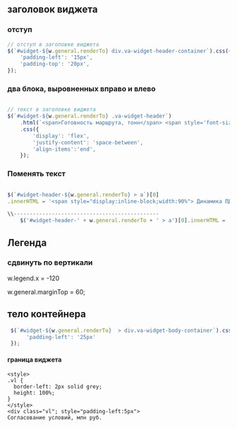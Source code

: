 ## заголовок виджета

### отступ 
```javascript
// отступ в заголовке виджета
$(`#widget-${w.general.renderTo} div.va-widget-header-container`).css({
    'padding-left': '15px',
    'padding-top': '20px',
});
```
### два блока, выровненных вправо и влево
```javascript

// текст в заголовке виджета
$(`#widget-${w.general.renderTo} .va-widget-header`)
    .html(`<span>Готовность маршрута, тонн</span> <span style='font-size:80%; color:coral'>Отправление маршрута: 05.10.2023</span>`)
    .css({
        'display': 'flex',
        'justify-content': 'space-between',
        'align-items':'end',
    });
```

### Поменять текст
```javascript

$(`#widget-header-${w.general.renderTo} > a`)[0]
.innerHTML = '<span style="display:inline-block;width:90%"> Динамика ПДЗ </span> <span style="font-weight:normal"> млн руб.</span>';

\\----------------------------------------------
    $('#widget-header-' + w.general.renderTo + ' > a')[0].innerHTML = 'Попали в ТОП-113 <span style="color:#4CAF50; font-size:120%; vertical-align:bottom;">' + var + '</span>';

```
## Легенда
### сдвинуть по вертикали

w.legend.x = -120

w.general.marginTop = 60;

## тело контейнера

```javascript
 $(`#widget-${w.general.renderTo}  > div.va-widget-body-container`).css({
      'padding-left': '25px'
 });
```

#### граница виджета
```
<style>
.vl {
  border-left: 2px solid grey;
  height: 100%;
}
</style>
<div class="vl"; style="padding-left:5px">
Согласование условий, млн руб.
```
